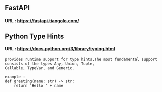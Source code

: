 ## FastAPI
#### URL : https://fastapi.tiangolo.com/

## Python Type Hints
#### URL : https://docs.python.org/3/library/typing.html
    provides runtime support for type hints,The most fundamental support consists of the types Any, Union, Tuple,
    Callable, TypeVar, and Generic.

    example :
    def greeting(name: str) -> str:
        return 'Hello ' + name


